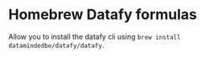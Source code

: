 # Homebrew Datafy formulas


Allow you to install the datafy cli using `brew install datamindedbe/datafy/datafy`.
